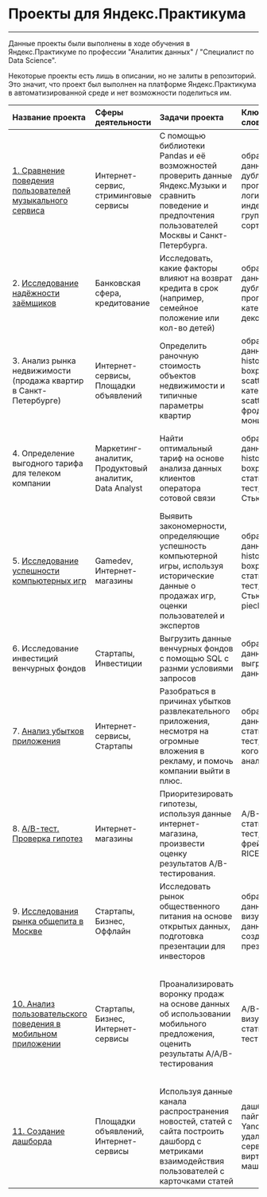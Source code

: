 # Проекты для Яндекс.Практикума
___
Данные проекты были выполнены в ходе обучения в Яндекс.Практикуме по профессии "Аналитик данных" / "Специалист по Data Science".

Некоторые проекты есть лишь в описании, но не залиты в репозиторий. Это значит, что проект был выполнен на платформе Яндекс.Практикума в автоматизированной среде и нет возможности поделиться им.

| Название проекта | Сферы деятельности | Задачи проекта | Ключевые слова | Ключевые навыки |
| :--------------- | :----------------- | :------------- | :------------- | :-------------- |
| [1. Cравнение поведения пользователей музыкального сервиса](https://github.com/Valerianik95kz/yandex_progects/tree/main/1.%20%D0%A1%D1%80%D0%B0%D0%B2%D0%BD%D0%B5%D0%BD%D0%B8%D0%B5%20%D0%BF%D0%BE%D0%B2%D0%B5%D0%B4%D0%B5%D0%BD%D0%B8%D1%8F%20%D0%BF%D0%BE%D0%BB%D1%8C%D0%B7%D0%BE%D0%B2%D0%B0%D1%82%D0%B5%D0%BB%D0%B5%D0%B9%20%D0%BC%D1%83%D0%B7%D1%8B%D0%BA%D0%B0%D0%BB%D1%8C%D0%BD%D0%BE%D0%B3%D0%BE%20%D1%81%D0%B5%D1%80%D0%B2%D0%B8%D1%81%D0%B0) | Интернет-сервис, стриминговые сервисы | С помощью библиотеки Pandas и её возможностей проверить данные Яндекс.Музыки и сравнить поведение и предпочтения пользователей Москвы и Санкт-Петербурга. | обработка данных, дубликаты, пропуски, логическая индексация, группировка, сортировка | Python, Pandas |
| 2. [Исследование надёжности заёмщиков](https://github.com/Valerianik95kz/yandex_progects/tree/main/2.%20%D0%98%D1%81%D1%81%D0%BB%D0%B5%D0%B4%D0%BE%D0%B2%D0%B0%D0%BD%D0%B8%D0%B5%20%D0%BD%D0%B0%D0%B4%D1%91%D0%B6%D0%BD%D0%BE%D1%81%D1%82%D0%B8%20%D0%B7%D0%B0%D1%91%D0%BC%D1%89%D0%B8%D0%BA%D0%BE%D0%B2) | Банковская сфера, кредитование | Исследовать, какие факторы влияют на возврат кредита в срок (например, семейное положение или кол-во детей) | обработка данных, дубликаты, пропуски, категоризация, декомпозиция | предобработка данных, Python, Pandas |
| 3. Анализ рынка недвижимости (продажа квартир в Санкт-Петербурге) | Интернет-сервисы, Площадки объявлений | Определить раночную стоимость объектов недвижимости и типичные параметры квартир | обработка данных, histogram, boxplot, scattermatrix, категоризация, scatterplot,  фрод-мониторинг | предобработка данных, Python, Pandas, Matplotlib, исследовательский анализ данных, визуализация данных |
| 4. Определение выгодного тарифа для телеком компании | Маркетинг-аналитик, Продуктовый аналитик, Data Analyst | Найти оптимальный тариф на основе анализа данных клиентов оператора сотовой связи | обработка данных, histogram, boxplot, статистический тест, критерий Стьюдента | Python, Pandas, Matplotlib, NumPy, SciPy, описательная статистика, проверка статистических гипотез |
| 5. [Исследование успешности компьютерных игр](https://github.com/Valerianik95kz/yandex_progects/tree/main/5.%20%D0%98%D1%81%D1%81%D0%BB%D0%B5%D0%B4%D0%BE%D0%B2%D0%B0%D0%BD%D0%B8%D0%B5%20%D1%83%D1%81%D0%BF%D0%B5%D1%88%D0%BD%D0%BE%D1%81%D1%82%D0%B8%20%D0%BA%D0%BE%D0%BC%D0%BF%D1%8C%D1%8E%D1%82%D0%B5%D1%80%D0%BD%D1%8B%D1%85%20%D0%B8%D0%B3%D1%80) | Gamedev, Интернет-магазины | Выявить закономерности, определяющие успешность компьютерной игры, используя исторические данные о продажах игр, оценки пользователей и экспертов | обработка данных, histogram, boxplot, статистический тест, критерий Стьюдента, piechart | Python, Pandas, NumPy, Matplotlib, предобработка данных, исследовательский анализ данных, описательная статистика, проверка статистических гипотез |
| 6. Исследование инвестиций венчурных фондов | Стартапы, Инвестиции | Выгрузить данные венчурных фондов с помощью SQL с разнми условиями запросов | обработка данных, выгрузка данных, SQL | SQL, PostgreSQL |
| 7. [Анализ убытков приложения](https://github.com/Valerianik95kz/yandex_progects/tree/main/7.%20%D0%98%D1%81%D1%81%D0%BB%D0%B5%D0%B4%D0%BE%D0%B2%D0%B0%D0%BD%D0%B8%D0%B5%20%D1%83%D1%81%D0%BF%D0%B5%D1%88%D0%BD%D0%BE%D1%81%D1%82%D0%B8%20%D0%BC%D0%BE%D0%B1%D0%B8%D0%BB%D1%8C%D0%BD%D0%BE%D0%B3%D0%BE%20%D0%BF%D1%80%D0%B8%D0%BB%D0%BE%D0%B6%D0%B5%D0%BD%D0%B8%D1%8F) | Интернет-сервисы, Стартапы | Разобраться в причинах убытков развлекательного приложения, несмотря на огромные вложения в рекламу, и помочь компании выйти в плюс. | обработка данных, статистический тест, LTV, CAC, когортный анализ | Python, Pandas, Matplotlib, когортный анализ, юнит-экономика, продуктовые метрики, Seaborn |
| 8. [A/B-тест. Проверка гипотез](https://github.com/Valerianik95kz/yandex_progects/tree/main/8.%20%D0%9F%D1%80%D0%BE%D0%B2%D0%B5%D1%80%D0%BA%D0%B0%20%D0%B3%D0%B8%D0%BF%D0%BE%D1%82%D0%B5%D0%B7) | Интернет-магазины | Приоритезировать гипотезы, используя данные интернет-магазина, произвести оценку результатов A/B-тестирования. | A/B-тест, статистический тест, фреймворк, RICE, ICE | Python, Pandas, Matplotlib, SciPy, A/B-тестирование, проверка статистических гипотез |
| 9. [Исследования рынка общепита в Москве](https://github.com/Valerianik95kz/yandex_progects/tree/main/9.%20%D0%98%D1%81%D1%81%D0%BB%D0%B5%D0%B4%D0%BE%D0%B2%D0%B0%D0%BD%D0%B8%D0%B5%20%D1%80%D1%8B%D0%BD%D0%BA%D0%B0%20%D0%BE%D0%B1%D1%89%D0%B5%D1%81%D1%82%D0%B2%D0%B5%D0%BD%D0%BD%D0%BE%D0%B3%D0%BE%20%D0%BF%D0%B8%D1%82%D0%B0%D0%BD%D0%B8%D1%8F) | Стартапы, Бизнес, Оффлайн | Исследовать рынок общественного питания на основе открытых данных, подготовка презентации для инвесторов | обработка данных, визуализация данных, создание презентаций | Python, Pandas, Seaborn, Plotly, визуализация данных |
| [10. Анализ пользовательского поведения в мобильном приложении](https://github.com/Valerianik95kz/yandex_progects/tree/main/10.%20%D0%98%D1%81%D1%81%D0%BB%D0%B5%D0%B4%D0%BE%D0%B2%D0%B0%D0%BD%D0%B8%D0%B5%20%D0%BF%D0%BE%D0%B2%D0%B5%D0%B4%D0%B5%D0%BD%D0%B8%D1%8F%20%D0%BF%D0%BE%D0%BB%D1%8C%D0%B7%D0%BE%D0%B2%D0%B0%D1%82%D0%B5%D0%BB%D0%B5%D0%B9%20%D0%BC%D0%BE%D0%B1%D0%B8%D0%BB%D1%8C%D0%BD%D0%BE%D0%B3%D0%BE%20%D0%BF%D1%80%D0%B8%D0%BB%D0%BE%D0%B4%D0%B5%D0%BD%D0%B8%D1%8F) | Стартапы, Бизнес, Интернет-сервисы | Проанализировать воронку продаж на основе данных об использовании мобильного предложения, оценить результаты A/A/B-тестирования  | A/B-тест, визуализация, статистический тест | Python, Pandas, Seaborn, Plotly, Matplotlib, A/B-тестирование, событийная аналитика, продуктовые метрики, проверка статистических гипотез, визуализация данных |
| [11. Создание дашборда](https://github.com/Valerianik95kz/yandex_progects/tree/main/11.%20%D0%A1%D0%BE%D0%B7%D0%B4%D0%B0%D0%BD%D0%B8%D0%B5%20%D0%B4%D0%B0%D1%88%D0%B1%D0%BE%D1%80%D0%B4%D0%B0) | Площадки объявлений, Интернет-сервисы | Используя данные канала распространения новостей, статей с сайта построить дашборд с метриками взаимодействия пользователей с карточками статей  | дашборд, пайплайн, Yandex.Cloud, удаленный сервер, виртуальная машина, cron | Python, SQLAlchemy, PostgreSQL, dash, Tableau, продуктовые метрики, построение дашбордов |
